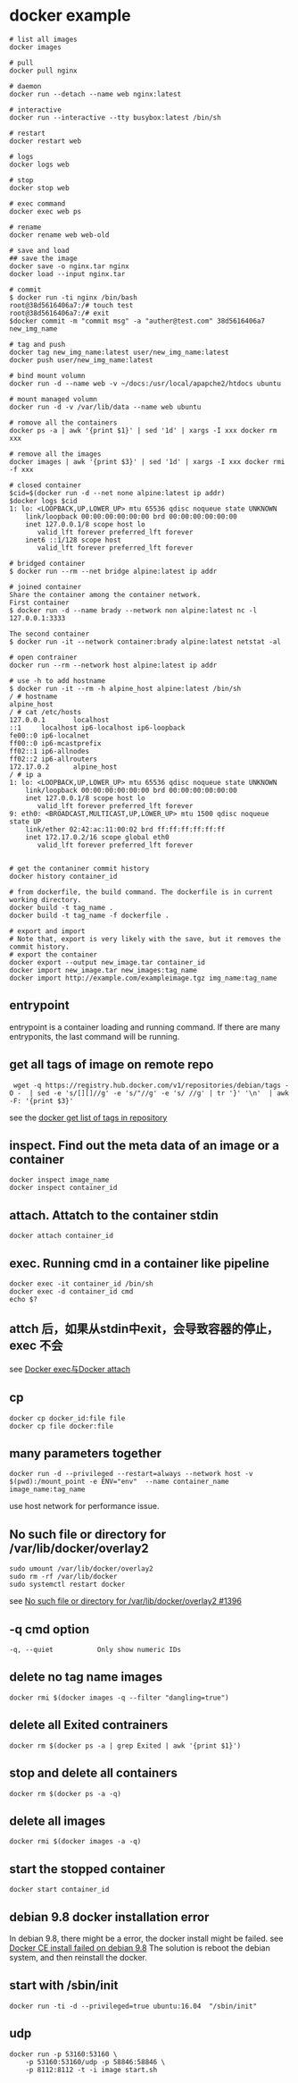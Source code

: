# docker example

``` shell
# list all images
docker images

# pull
docker pull nginx

# daemon
docker run --detach --name web nginx:latest

# interactive
docker run --interactive --tty busybox:latest /bin/sh

# restart
docker restart web

# logs
docker logs web

# stop
docker stop web

# exec command
docker exec web ps

# rename
docker rename web web-old

# save and load
## save the image
docker save -o nginx.tar nginx
docker load --input nginx.tar

# commit
$ docker run -ti nginx /bin/bash
root@38d5616406a7:/# touch test
root@38d5616406a7:/# exit
$docker commit -m "commit msg" -a "auther@test.com" 38d5616406a7 new_img_name

# tag and push
docker tag new_img_name:latest user/new_img_name:latest
docker push user/new_img_name:latest

# bind mount volumn
docker run -d --name web -v ~/docs:/usr/local/apapche2/htdocs ubuntu

# mount managed volumn
docker run -d -v /var/lib/data --name web ubuntu

# romove all the containers
docker ps -a | awk '{print $1}' | sed '1d' | xargs -I xxx docker rm xxx

# remove all the images
docker images | awk '{print $3}' | sed '1d' | xargs -I xxx docker rmi -f xxx

# closed container
$cid=$(docker run -d --net none alpine:latest ip addr)
$docker logs $cid
1: lo: <LOOPBACK,UP,LOWER_UP> mtu 65536 qdisc noqueue state UNKNOWN
    link/loopback 00:00:00:00:00:00 brd 00:00:00:00:00:00
    inet 127.0.0.1/8 scope host lo
       valid_lft forever preferred_lft forever
    inet6 ::1/128 scope host
       valid_lft forever preferred_lft forever

# bridged container
$ docker run --rm --net bridge alpine:latest ip addr

# joined container
Share the container among the container network.
First container
$ docker run -d --name brady --network non alpine:latest nc -l 127.0.0.1:3333

The second container
$ docker run -it --network container:brady alpine:latest netstat -al

# open contrainer
docker run --rm --network host alpine:latest ip addr

# use -h to add hostname
$ docker run -it --rm -h alpine_host alpine:latest /bin/sh
/ # hostname
alpine_host
/ # cat /etc/hosts
127.0.0.1       localhost
::1     localhost ip6-localhost ip6-loopback
fe00::0 ip6-localnet
ff00::0 ip6-mcastprefix
ff02::1 ip6-allnodes
ff02::2 ip6-allrouters
172.17.0.2      alpine_host
/ # ip a
1: lo: <LOOPBACK,UP,LOWER_UP> mtu 65536 qdisc noqueue state UNKNOWN
    link/loopback 00:00:00:00:00:00 brd 00:00:00:00:00:00
    inet 127.0.0.1/8 scope host lo
       valid_lft forever preferred_lft forever
9: eth0: <BROADCAST,MULTICAST,UP,LOWER_UP> mtu 1500 qdisc noqueue state UP
    link/ether 02:42:ac:11:00:02 brd ff:ff:ff:ff:ff:ff
    inet 172.17.0.2/16 scope global eth0
       valid_lft forever preferred_lft forever


# get the contaniner commit history
docker history container_id

# from dockerfile, the build command. The dockerfile is in current working directory.
docker build -t tag_name .
docker build -t tag_name -f dockerfile .

# export and import
# Note that, export is very likely with the save, but it removes the commit history.
# export the container
docker export --output new_image.tar container_id
docker import new_image.tar new_images:tag_name
docker import http://example.com/exampleimage.tgz img_name:tag_name

```

## entrypoint
entrypoint is a container loading and running command. If there are many entryponits, the last command will be running.

## get all tags of image on remote repo

``` shell
 wget -q https://registry.hub.docker.com/v1/repositories/debian/tags -O -  | sed -e 's/[][]//g' -e 's/"//g' -e 's/ //g' | tr '}' '\n'  | awk -F: '{print $3}'
```
see the [docker get list of tags in repository](https://fordodone.com/2015/10/02/docker-get-list-of-tags-in-repository/)

## inspect. Find out the meta data of an image or a container

``` shell
docker inspect image_name
docker inspect container_id
```

## attach. Attatch to the container stdin

``` shell
docker attach container_id
```

## exec. Running cmd in a container like pipeline

``` shell
docker exec -it container_id /bin/sh
docker exec -d container_id cmd
echo $?
```

## attch 后，如果从stdin中exit，会导致容器的停止， exec 不会
see [Docker exec与Docker attach](http://blog.csdn.net/halcyonbaby/article/details/46884605)


## cp
``` shell
docker cp docker_id:file file
docker cp file docker:file
```

## many parameters together

``` shell
docker run -d --privileged --restart=always --network host -v $(pwd):/mount_point -e ENV="env"  --name container_name image_name:tag_name
```
use host network for performance issue.

## No such file or directory for /var/lib/docker/overlay2

``` shell
sudo umount /var/lib/docker/overlay2
sudo rm -rf /var/lib/docker
sudo systemctl restart docker
```
see [No such file or directory for /var/lib/docker/overlay2 #1396](https://github.com/docker/for-mac/issues/1396)

## -q cmd option

``` shell
-q, --quiet           Only show numeric IDs
```

## delete no tag name images

``` shell
docker rmi $(docker images -q --filter "dangling=true")
```

## delete all Exited contrainers

``` shell
docker rm $(docker ps -a | grep Exited | awk '{print $1}')
```

## stop and delete all containers

``` shell
docker rm $(docker ps -a -q)
```

## delete all images

``` shell
docker rmi $(docker images -a -q)
```

## start the stopped container

``` shell
docker start container_id
```

## debian 9.8 docker installation error
In debian 9.8, there might be a error, the docker install might be failed.
see [Docker CE install failed on debian 9.8](https://github.com/docker/for-linux/issues/598)
The solution is reboot the debian system, and then reinstall the docker.

## start with /sbin/init

``` shell
docker run -ti -d --privileged=true ubuntu:16.04  "/sbin/init"
```

## udp

``` shell
docker run -p 53160:53160 \
    -p 53160:53160/udp -p 58846:58846 \
    -p 8112:8112 -t -i image start.sh
```
